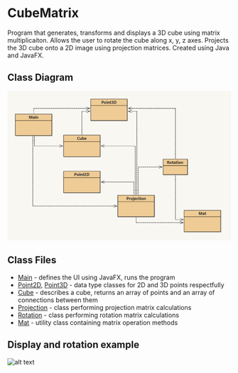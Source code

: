 # CubeMatrix
Program that generates, transforms and displays a 3D cube using matrix multiplicaiton. Allows the user to rotate the cube along x, y, z axes. Projects the 3D cube onto a 2D image using projection matrices. Created using Java and JavaFX. 

## Class Diagram
![alt text](https://github.com/Fima1/CubeMatrix/blob/master/class_diagram_CubeMatrix_1.png?raw=true)

## Class Files
- [Main](Main.java) - defines the UI using JavaFX, runs the program
- [Point2D](Point2D.java), [Point3D](Point3D.java) - data type classes for 2D and 3D points respectfully 
- [Cube](Cube.java) - describes a cube, returns an array of points and an array of connections between them
- [Projection](Projection.java) - class performing projection matrix calculations
- [Rotation](Rotation.java) - class performing rotation matrix calculations
- [Mat](Mat.java) - utility class containing matrix operation methods

## Display and rotation example
![alt text](https://github.com/Fima1/CubeMatrix/blob/master/cube.gif)
